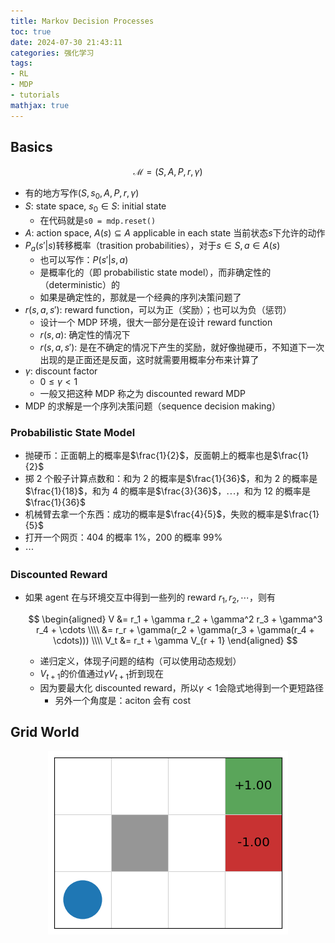 ```yaml
---
title: Markov Decision Processes
toc: true
date: 2024-07-30 21:43:11
categories: 强化学习
tags:
- RL
- MDP
- tutorials
mathjax: true
---
```


## Basics

$$\mathcal{M} = (S, A, P, r, \gamma)$$

* 有的地方写作$(S, s_0, A, P, r, \gamma)$
* $S$: state space, $s_0 \in S$: initial state
  * 在代码就是`s0 = mdp.reset()`
* $A$: action space, $A(s) \subseteq A$ applicable in each state 当前状态$s$下允许的动作
* $P_a(s \prime | s)$转移概率（trasition probabilities），对于$s \in S, a \in A(s)$
  * 也可以写作：$P(s \prime | s, a)$
  * 是概率化的（即 probabilistic state model），而非确定性的（deterministic）的
  * 如果是确定性的，那就是一个经典的序列决策问题了
* $r(s, a, s \prime)$: reward function，可以为正（奖励）；也可以为负（惩罚）
  * 设计一个 MDP 环境，很大一部分是在设计 reward function
  * $r(s, a)$: 确定性的情况下
  * $r(s, a, s \prime)$: 是在不确定的情况下产生的奖励，就好像抛硬币，不知道下一次出现的是正面还是反面，这时就需要用概率分布来计算了
* $\gamma$: discount factor
  * $0 \leq \gamma < 1$
  * 一般又把这种 MDP 称之为 discounted reward MDP
* MDP 的求解是一个序列决策问题（sequence decision making）

### Probabilistic State Model

* 抛硬币：正面朝上的概率是$\frac{1}{2}$，反面朝上的概率也是$\frac{1}{2}$
* 掷 2 个骰子计算点数和：和为 2 的概率是$\frac{1}{36}$，和为 2 的概率是$\frac{1}{18}$，和为 4 的概率是$\frac{3}{36}$，$\cdots$，和为 12 的概率是$\frac{1}{36}$
* 机械臂去拿一个东西：成功的概率是$\frac{4}{5}$，失败的概率是$\frac{1}{5}$
* 打开一个网页：404 的概率 1%，200 的概率 99%
* $\cdots$

### Discounted Reward

* 如果 agent 在与环境交互中得到一些列的 reward $r_1, r_2, \cdots$，则有

    $$
    \begin{aligned}
    V &= r_1 + \gamma r_2 + \gamma^2 r_3 + \gamma^3 r_4 + \cdots \\\\
    &= r_r + \gamma(r_2 + \gamma(r_3 + \gamma(r_4 + \cdots))) \\\\
    V_t &= r_t + \gamma V_{r + 1}
    \end{aligned}
    $$

  * 递归定义，体现子问题的结构（可以使用动态规划）
  * $V_{t + 1}$的价值通过$\gamma V_{t + 1}$折到现在
  * 因为要最大化 discounted reward，所以$\gamma < 1$会隐式地得到一个更短路径
    * 另外一个角度是：aciton 会有 cost

## Grid World

<center>
    <img src="66/grid-world.png" alt="" />
</center>